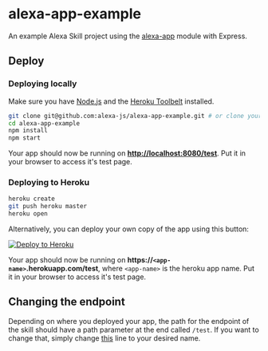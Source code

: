 # alexa-app-example

An example Alexa Skill project using the [alexa-app](https://github.com/alexa-js/alexa-app) module with Express.

## Deploy
### Deploying locally

Make sure you have [Node.js](http://nodejs.org/) and the [Heroku Toolbelt](https://toolbelt.heroku.com/) installed.

```sh
git clone git@github.com:alexa-js/alexa-app-example.git # or clone your own fork
cd alexa-app-example
npm install
npm start
```

Your app should now be running on **[http://localhost:8080/test](http://localhost:8080/test)**. Put it in your browser to access it's test page.

### Deploying to Heroku

```sh
heroku create
git push heroku master
heroku open
```

Alternatively, you can deploy your own copy of the app using this button:

[![Deploy to Heroku](https://www.herokucdn.com/deploy/button.png)](https://heroku.com/deploy?template=https://github.com/alexa-js/alexa-app-example)

Your app should now be running on **https://`<app-name>`.herokuapp.com/test**, where `<app-name>` is the heroku app name. Put it in your browser to access it's test page.

## Changing the endpoint
Depending on where you deployed your app, the path for the endpoint of the skill should have a path parameter at the end called `/test`. If you want to change that, simply change [this](https://github.com/alexa-js/alexa-app-example/blob/master/index.js#L8) line to your desired name.
